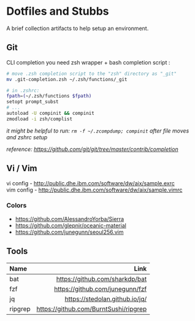 # Dotfiles and Stubbs

A brief collection artifacts to help setup an environment.

## Git
CLI completion
you need zsh wrapper + bash completion script :
```sh
# move .zsh completion script to the "zsh" directory as "_git"
mv .git-completion.zsh ~/.zsh/functions/_git

# in .zshrc:
fpath=(~/.zsh/functions $fpath)
setopt prompt_subst
# ...
autoload -U compinit && compinit
zmodload -i zsh/complist
```
_it might be helpful to run: `rm -f ~/.zcompdump; compinit` after file moves and zshrc setup_

_reference: https://github.com/git/git/tree/master/contrib/completion_

## Vi / Vim
vi config  - http://public.dhe.ibm.com/software/dw/aix/sample.exrc  
vim config - http://public.dhe.ibm.com/software/dw/aix/sample.vimrc
### Colors
* https://github.com/AlessandroYorba/Sierra
* https://github.com/glepnir/oceanic-material
* https://github.com/junegunn/seoul256.vim

## Tools

| Name | Link |
| :--- | ---: |
| bat | https://github.com/sharkdp/bat |
| fzf | https://github.com/junegunn/fzf |
| jq | https://stedolan.github.io/jq/ |
| ripgrep | https://github.com/BurntSushi/ripgrep |
